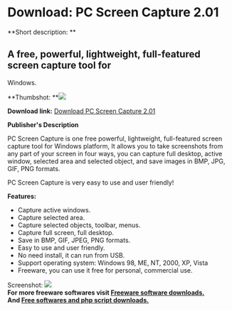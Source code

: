 # Download: PC Screen Capture 2.01

**Short description: **

## A free, powerful, lightweight, full-featured screen capture tool for
Windows.

  
**Thumbshot: **![](http://www.freewarefiles.com/screenshot/pcscrncapture201_md.jpg)   
  
**Download link:** [Download PC Screen Capture 2.01](http://freesoftwares.boysofts.com/PC-Screen-Capture_program_44985.html)  
  

**Publisher's Description**  
  

PC Screen Capture is one free powerful, lightweight, full-featured screen
capture tool for Windows platform, It allows you to take screenshots from any
part of your screen in four ways, you can capture full desktop, active window,
selected area and selected object, and save images in BMP, JPG, GIF, PNG
formats.

PC Screen Capture is very easy to use and user friendly!

**Features:**

  * Capture active windows. 
  * Capture selected area. 
  * Capture selected objects, toolbar, menus. 
  * Capture full screen, full desktop. 
  * Save in BMP, GIF, JPEG, PNG formats. 
  * Easy to use and user friendly. 
  * No need install, it can run from USB. 
  * Support operating system: Windows 98, ME, NT, 2000, XP, Vista 
  * Freeware, you can use it free for personal, commercial use. 

  
  
Screenshot: ![](http://www.freewarefiles.com/screenshot/pcscrncapture201.jpg)  
**For more freeware softwares visit [Freeware software downloads.](http://freesoftwares.boysofts.com/)**   
**And [Free softwares and php script downloads.](http://www.boysofts.com/)**

